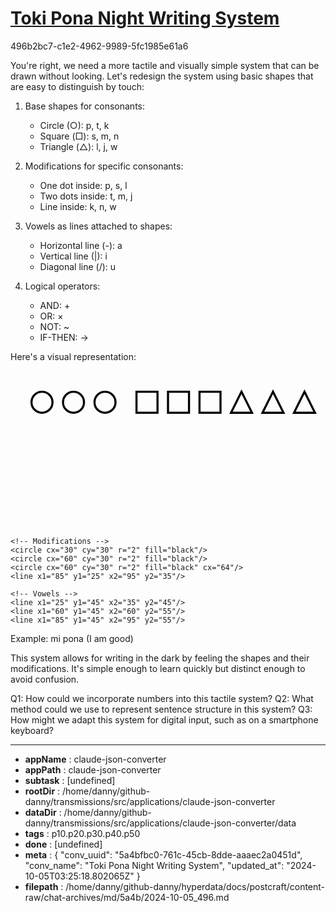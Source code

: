 # [Toki Pona Night Writing System](https://claude.ai/chat/5a4bfbc0-761c-45cb-8dde-aaaec2a0451d)

496b2bc7-c1e2-4962-9989-5fc1985e61a6

 You're right, we need a more tactile and visually simple system that can be drawn without looking. Let's redesign the system using basic shapes that are easy to distinguish by touch:

1. Base shapes for consonants:
   - Circle (○): p, t, k
   - Square (□): s, m, n
   - Triangle (△): l, j, w

2. Modifications for specific consonants:
   - One dot inside: p, s, l
   - Two dots inside: t, m, j
   - Line inside: k, n, w

3. Vowels as lines attached to shapes:
   - Horizontal line (-): a
   - Vertical line (|): i
   - Diagonal line (/): u

4. Logical operators:
   - AND: +
   - OR: ×
   - NOT: ~
   - IF-THEN: →

Here's a visual representation:

<antArtifact identifier="toki-pona-tactile-system" type="image/svg+xml" title="Toki Pona Tactile Writing System">
<svg viewBox="0 0 300 150" xmlns="http://www.w3.org/2000/svg">
  <g stroke="black" stroke-width="2" fill="none">
    <!-- Consonants -->
    <circle cx="30" cy="30" r="10"/>
    <circle cx="60" cy="30" r="10"/>
    <circle cx="90" cy="30" r="10"/>
    <rect x="120" y="20" width="20" height="20"/>
    <rect x="150" y="20" width="20" height="20"/>
    <rect x="180" y="20" width="20" height="20"/>
    <polygon points="210,40 220,20 230,40"/>
    <polygon points="240,40 250,20 260,40"/>
    <polygon points="270,40 280,20 290,40"/>
    
    <!-- Modifications -->
    <circle cx="30" cy="30" r="2" fill="black"/>
    <circle cx="60" cy="30" r="2" fill="black"/>
    <circle cx="60" cy="30" r="2" fill="black" cx="64"/>
    <line x1="85" y1="25" x2="95" y2="35"/>
    
    <!-- Vowels -->
    <line x1="25" y1="45" x2="35" y2="45"/>
    <line x1="60" y1="45" x2="60" y2="55"/>
    <line x1="85" y1="45" x2="95" y2="55"/>
  </g>
  
  <text x="10" y="80" font-family="sans-serif" font-size="12">Example: mi pona (I am good)</text>
  <g transform="translate(10, 90)" stroke="black" stroke-width="2" fill="none">
    <rect x="0" y="0" width="20" height="20"/>
    <circle cx="2" cy="2" r="2" fill="black"/>
    <circle cx="2" cy="2" r="2" fill="black" cx="4"/>
    <line x1="10" y1="20" x2="10" y2="30"/>
    <circle cx="40" cy="10" r="10"/>
    <circle cx="40" cy="10" r="2" fill="black"/>
    <line x1="35" y1="25" x2="45" y2="25"/>
  </g>
</svg>
</antArtifact>

This system allows for writing in the dark by feeling the shapes and their modifications. It's simple enough to learn quickly but distinct enough to avoid confusion.

Q1: How could we incorporate numbers into this tactile system?
Q2: What method could we use to represent sentence structure in this system?
Q3: How might we adapt this system for digital input, such as on a smartphone keyboard?

---

* **appName** : claude-json-converter
* **appPath** : claude-json-converter
* **subtask** : [undefined]
* **rootDir** : /home/danny/github-danny/transmissions/src/applications/claude-json-converter
* **dataDir** : /home/danny/github-danny/transmissions/src/applications/claude-json-converter/data
* **tags** : p10.p20.p30.p40.p50
* **done** : [undefined]
* **meta** : {
  "conv_uuid": "5a4bfbc0-761c-45cb-8dde-aaaec2a0451d",
  "conv_name": "Toki Pona Night Writing System",
  "updated_at": "2024-10-05T03:25:18.802065Z"
}
* **filepath** : /home/danny/github-danny/hyperdata/docs/postcraft/content-raw/chat-archives/md/5a4b/2024-10-05_496.md